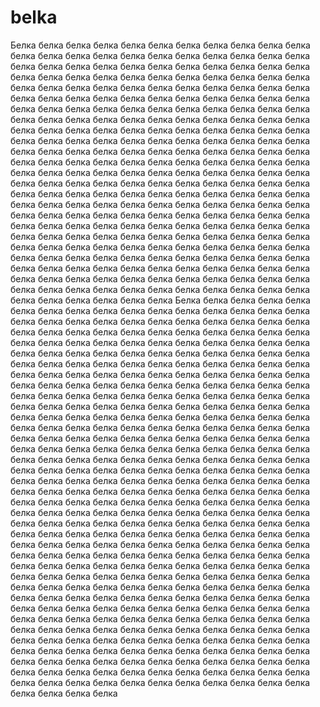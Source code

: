 # belka

Белка белка белка белка белка белка белка белка белка белка белка белка белка белка белка белка белка белка белка белка белка белка белка белка белка белка белка белка белка белка белка белка белка белка белка белка белка белка белка белка белка белка белка белка белка белка белка белка белка белка белка белка белка белка белка белка белка белка белка белка белка белка белка белка белка белка белка белка белка белка белка белка белка белка белка белка белка белка белка белка белка белка белка белка белка белка белка белка белка белка белка белка белка белка белка белка белка белка белка белка белка белка белка белка белка белка белка белка белка белка белка белка белка белка белка белка белка белка белка белка белка белка белка белка белка белка белка белка белка белка белка белка белка белка белка белка белка белка белка белка белка белка белка белка белка белка белка белка белка белка белка белка белка белка белка белка белка белка белка белка белка белка белка белка белка белка белка белка белка белка белка белка белка белка белка белка белка белка белка белка белка белка белка белка белка белка белка белка белка белка белка белка белка белка белка белка белка белка белка белка белка белка белка белка белка белка белка белка белка белка белка белка белка белка белка белка белка белка белка белка белка белка белка белка белка белка белка белка белка белка белка белка белка белка белка белка белка белка белка белка белка белка белка белка белка белка белка белка белка белка белка белка белка белка белка белка белка белка белка белка белка белка белка белка белка белка белка белка белка белка Белка белка белка белка белка белка белка белка белка белка белка белка белка белка белка белка белка белка белка белка белка белка белка белка белка белка белка белка белка белка белка белка белка белка белка белка белка белка белка белка белка белка белка белка белка белка белка белка белка белка белка белка белка белка белка белка белка белка белка белка белка белка белка белка белка белка белка белка белка белка белка белка белка белка белка белка белка белка белка белка белка белка белка белка белка белка белка белка белка белка белка белка белка белка белка белка белка белка белка белка белка белка белка белка белка белка белка белка белка белка белка белка белка белка белка белка белка белка белка белка белка белка белка белка белка белка белка белка белка белка белка белка белка белка белка белка белка белка белка белка белка белка белка белка белка белка белка белка белка белка белка белка белка белка белка белка белка белка белка белка белка белка белка белка белка белка белка белка белка белка белка белка белка белка белка белка белка белка белка белка белка белка белка белка белка белка белка белка белка белка белка белка белка белка белка белка белка белка белка белка белка белка белка белка белка белка белка белка белка белка белка белка белка белка белка белка белка белка белка белка белка белка белка белка белка белка белка белка белка белка белка белка белка белка белка белка белка белка белка белка белка белка белка белка белка белка белка белка белка белка белка белка белка белка белка белка белка белка белка белка белка белка белка белка белка белка белка белка белка белка белка белка белка белка белка белка белка белка белка белка белка белка белка белка белка белка белка белка белка белка белка белка белка белка белка белка белка белка белка белка белка белка белка белка белка белка белка белка белка белка белка белка белка белка белка белка белка белка белка белка белка белка белка белка белка белка белка белка белка белка белка белка белка белка белка белка белка белка белка белка белка белка белка белка белка белка белка белка белка белка белка белка белка белка белка белка белка белка белка белка белка белка белка белка белка белка белка белка белка белка белка белка белка белка белка белка белка белка белка белка белка белка белка белка белка белка белка белка белка белка белка белка белка белка белка белка белка белка белка белка белка белка белка белка белка 
